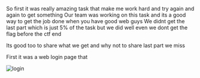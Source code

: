 So first it was really amazing task that make me work hard and try again and again to get something
Our team was working on this task and its a good way to get the job done when you have good web guys
We didnt get the last part which is just 5% of the task but we did well even we dont get the flag before the ctf end

Its good too to share what we get and why not to share last part we miss 

First it was a web login page that 

![login](https://user-images.githubusercontent.com/7364615/28275160-5715e578-6b13-11e7-8be3-746bb7dcc705.PNG)
